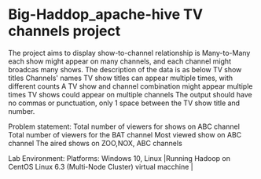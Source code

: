 # Big-Haddop_apache-hive TV channels project
The project aims to display show-to-channel relationship is Many-to-Many each show might appear on many channels, and each channel might broadcas many shows.
The description of the data is as below
   TV show titles
   Channels' names
   TV show titles can appear multiple times, with different counts
   A TV show and channel combination might appear multiple times
   TV shows could appear on multiple channels
   The output should have no commas or punctuation, only 1 space between the TV show title and number.

Problem statement:
Total number of viewers for shows on ABC channel
Total number of viewers for the BAT channel
Most viewed show on ABC channel
The aired shows on ZOO,NOX, ABC channels 

Lab Environment: 
Platforms: Windows 10, Linux |Running Hadoop on CentOS Linux 6.3 (Multi-Node Cluster) virtual macchine |


